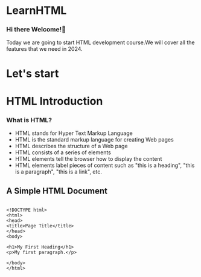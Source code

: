 # LearnHTML
 

### Hi there Welcome!👋

Today we are going to start HTML development course.We will cover all the features that we need in 2024.


# Let's start

<h1> HTML Introduction </h1>


<h3> What is HTML? </h3>

- HTML stands for Hyper Text Markup Language
- HTML is the standard markup language for creating Web pages
- HTML describes the structure of a Web page
- HTML consists of a series of elements
- HTML elements tell the browser how to display the content
- HTML elements label pieces of content such as "this is a heading", "this is a paragraph", "this is a link", etc.

<h2> A Simple HTML Document </h2>

``` 
   
<!DOCTYPE html>
<html>
<head>
<title>Page Title</title>
</head>
<body>

<h1>My First Heading</h1>
<p>My first paragraph.</p>

</body>
</html>
```


